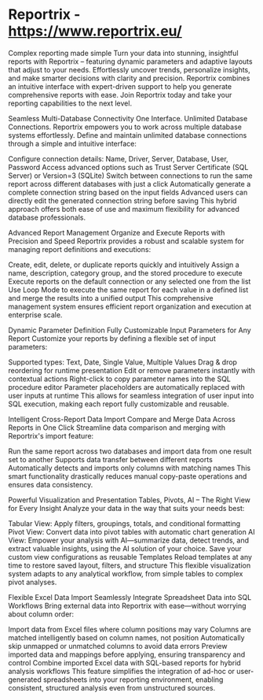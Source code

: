 # Reportrix - https://www.reportrix.eu/
Complex reporting made simple
Turn your data into stunning, insightful reports with Reportrix – featuring dynamic parameters and adaptive layouts that adjust to your needs. Effortlessly uncover trends, personalize insights, and make smarter decisions with clarity and precision.
Reportrix combines an intuitive interface with expert-driven support to help you generate comprehensive reports with ease.
Join Reportrix today and take your reporting capabilities to the next level.

Seamless Multi-Database Connectivity
One Interface. Unlimited Database Connections.
Reportrix empowers you to work across multiple database systems effortlessly. Define and maintain unlimited database connections through a simple and intuitive interface:

Configure connection details: Name, Driver, Server, Database, User, Password
Access advanced options such as Trust Server Certificate (SQL Server) or Version=3 (SQLite)
Switch between connections to run the same report across different databases with just a click
Automatically generate a complete connection string based on the input fields
Advanced users can directly edit the generated connection string before saving
This hybrid approach offers both ease of use and maximum flexibility for advanced database professionals.

Advanced Report Management
Organize and Execute Reports with Precision and Speed
Reportrix provides a robust and scalable system for managing report definitions and executions:

Create, edit, delete, or duplicate reports quickly and intuitively
Assign a name, description, category group, and the stored procedure to execute
Execute reports on the default connection or any selected one from the list
Use Loop Mode to execute the same report for each value in a defined list and merge the results into a unified output
This comprehensive management system ensures efficient report organization and execution at enterprise scale.

Dynamic Parameter Definition
Fully Customizable Input Parameters for Any Report
Customize your reports by defining a flexible set of input parameters:

Supported types: Text, Date, Single Value, Multiple Values
Drag & drop reordering for runtime presentation
Edit or remove parameters instantly with contextual actions
Right-click to copy parameter names into the SQL procedure editor
Parameter placeholders are automatically replaced with user inputs at runtime
This allows for seamless integration of user input into SQL execution, making each report fully customizable and reusable.

Intelligent Cross-Report Data Import
Compare and Merge Data Across Reports in One Click
Streamline data comparison and merging with Reportrix's import feature:

Run the same report across two databases and import data from one result set to another
Supports data transfer between different reports
Automatically detects and imports only columns with matching names
This smart functionality drastically reduces manual copy-paste operations and ensures data consistency.

Powerful Visualization and Presentation
Tables, Pivots, AI – The Right View for Every Insight
Analyze your data in the way that suits your needs best:

Tabular View: Apply filters, groupings, totals, and conditional formatting
Pivot View: Convert data into pivot tables with automatic chart generation
AI View: Empower your analysis with AI—summarize data, detect trends, and extract valuable insights, using the AI solution of your choice.
Save your custom view configurations as reusable Templates
Reload templates at any time to restore saved layout, filters, and structure
This flexible visualization system adapts to any analytical workflow, from simple tables to complex pivot analyses.

Flexible Excel Data Import
Seamlessly Integrate Spreadsheet Data into SQL Workflows
Bring external data into Reportrix with ease—without worrying about column order:

Import data from Excel files where column positions may vary
Columns are matched intelligently based on column names, not position
Automatically skip unmapped or unmatched columns to avoid data errors
Preview imported data and mappings before applying, ensuring transparency and control
Combine imported Excel data with SQL-based reports for hybrid analysis workflows
This feature simplifies the integration of ad-hoc or user-generated spreadsheets into your reporting environment, enabling consistent, structured analysis even from unstructured sources.
